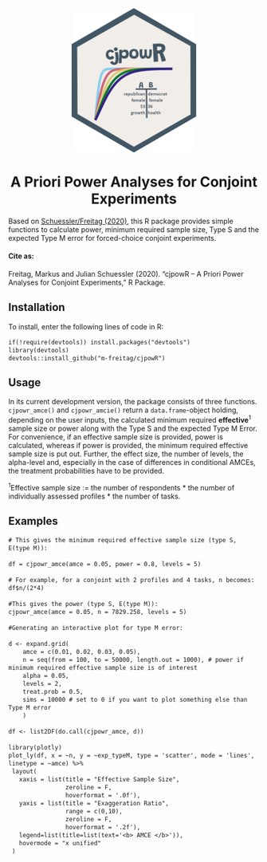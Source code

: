 <p align="center"><img src="cjpowR_hex.png" width="250"></p>

<h1 align="center">A Priori Power Analyses for Conjoint Experiments</h1>


Based on [Schuessler/Freitag (2020)](https://osf.io/preprints/socarxiv/9yuhp/), this R package provides simple
functions to calculate power, minimum required sample size, Type S and the expected Type M error for forced-choice conjoint experiments.

#### Cite as:

Freitag, Markus and Julian Schuessler (2020). “cjpowR – A Priori Power Analyses for Conjoint Experiments,” R Package. 

## Installation

To install, enter the following lines of code in R:

```{r}
if(!require(devtools)) install.packages("devtools")
library(devtools)
devtools::install_github("m-freitag/cjpowR")
```

## Usage

In its current development version, the package consists of three functions. `cjpowr_amce()` and `cjpowr_amcie()` return a `data.frame`-object holding, depending on the user inputs, the calculated minimum required **effective**<sup>1</sup> sample size or power along with the Type S and the expected Type M Error. 
For convenience, if an effective sample size is provided, power is calculated, whereas if power is provided, the minimum required effective sample size is put out. 
Further, the effect size, the number of levels, the alpha-level and, especially in the case of differences in conditional AMCEs, the treatment probabilities have to be provided.

<sup>1</sup>Effective sample size := the number of respondents * the number of individually assessed profiles * the number of tasks.

## Examples

```{r}
# This gives the minimum required effective sample size (type S, E(type M)):

df = cjpowr_amce(amce = 0.05, power = 0.8, levels = 5)

# For example, for a conjoint with 2 profiles and 4 tasks, n becomes:
df$n/(2*4)

#This gives the power (type S, E(type M)):
cjpowr_amce(amce = 0.05, n = 7829.258, levels = 5)

#Generating an interactive plot for type M error:

d <- expand.grid(
    amce = c(0.01, 0.02, 0.03, 0.05), 
    n = seq(from = 100, to = 50000, length.out = 1000), # power if minimum required effective sample size is of interest 
    alpha = 0.05, 
    levels = 2,
    treat.prob = 0.5,
    sims = 10000 # set to 0 if you want to plot something else than Type M error
    )

df <- list2DF(do.call(cjpowr_amce, d))

library(plotly)
plot_ly(df, x = ~n, y = ~exp_typeM, type = 'scatter', mode = 'lines', linetype = ~amce) %>%
 layout(
   xaxis = list(title = "Effective Sample Size",
                zeroline = F,
                hoverformat = '.0f'),
   yaxis = list(title = "Exaggeration Ratio",
                range = c(0,10),
                zeroline = F,
                hoverformat = '.2f'),
   legend=list(title=list(text='<b> AMCE </b>')),
   hovermode = "x unified"
 )
```
